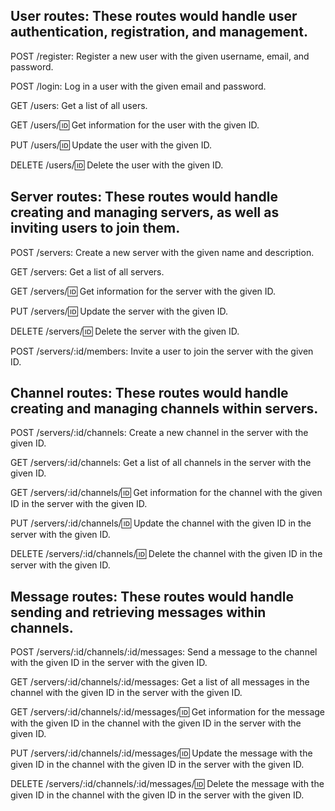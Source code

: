 

## User routes: These routes would handle user authentication, registration, and management.
POST /register: Register a new user with the given username, email, and password.


POST /login: Log in a user with the given email and password.

GET /users: Get a list of all users.

GET /users/:id: Get information for the user with the given ID.

PUT /users/:id: Update the user with the given ID.

DELETE /users/:id: Delete the user with the given ID.

## Server routes: These routes would handle creating and managing servers, as well as inviting users to join them.
POST /servers: Create a new server with the given name and description.

GET /servers: Get a list of all servers.

GET /servers/:id: Get information for the server with the given ID.

PUT /servers/:id: Update the server with the given ID.

DELETE /servers/:id: Delete the server with the given ID.

POST /servers/:id/members: Invite a user to join the server with the given ID.

## Channel routes: These routes would handle creating and managing channels within servers.
POST /servers/:id/channels: Create a new channel in the server with the given ID.

GET /servers/:id/channels: Get a list of all channels in the server with the given ID.

GET /servers/:id/channels/:id: Get information for the channel with the given ID in the server with the given ID.

PUT /servers/:id/channels/:id: Update the channel with the given ID in the server with the given ID.

DELETE /servers/:id/channels/:id: Delete the channel with the given ID in the server with the given ID.

## Message routes: These routes would handle sending and retrieving messages within channels.
POST /servers/:id/channels/:id/messages: Send a message to the channel with the given ID in the server with the given ID.

GET /servers/:id/channels/:id/messages: Get a list of all messages in the channel with the given ID in the server with the given ID.

GET /servers/:id/channels/:id/messages/:id: Get information for the message with the given ID in the channel with the given ID in the server with the given ID.

PUT /servers/:id/channels/:id/messages/:id: Update the message with the given ID in the channel with the given ID in the server with the given ID.

DELETE /servers/:id/channels/:id/messages/:id: Delete the message with the given ID in the channel with the given ID in the server with the given ID.
